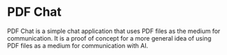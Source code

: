 # PDF Chat

PDF Chat is a simple chat application that uses PDF files as the medium for communication. It is a proof of concept for a more general idea of using PDF files as a medium for communication with AI.

